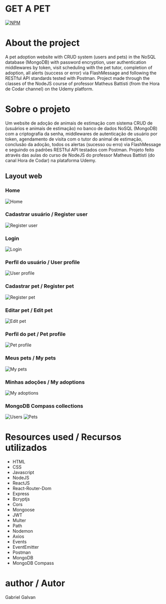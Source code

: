 # GET A PET
[![NPM](https://img.shields.io/npm/l/react)](https://github.com/GalvanGabe/Get_A_Pet/blob/main/LICENSE)

# About the project

A pet adoption website with CRUD system (users and pets) in the NoSQL database (MongoDB) with password encryption, user authentication middlewares by token, visit scheduling with the pet tutor, completion of adoption, all alerts (success or error) via FlashMessage and following the RESTful API standards tested with Postman. Project made through the classes of the NodeJS course of professor Matheus Battisti (from the Hora de Codar channel) on the Udemy platform.
# Sobre o projeto

Um website de adoção de animais de estimação com sistema CRUD de (usuários e animais de estimação) no banco de dados NoSQL (MongoDB) com a criptografia da senha, middlewares de autenticação de usuário por token, agendamento de visita com o tutor do animal de estimação, conclusão da adoção, todos os alertas (sucesso ou erro) via FlashMessage e seguindo os padrões RESTful API testados com Postman. Projeto feito através das aulas do curso de NodeJS do professor Matheus Battisti (do canal Hora de Codar) na plataforma Udemy.

## Layout web
### Home
![Home](https://github.com/GalvanGabe/assets/blob/main/get_a_pet_img/home.png)
### Cadastrar usuário / Register user
![Register user](https://github.com/GalvanGabe/assets/blob/main/get_a_pet_img/register_user.png)
### Login
![Login](https://github.com/GalvanGabe/assets/blob/main/get_a_pet_img/login.png)
### Perfil do usuário / User profile
![User profile](https://github.com/GalvanGabe/assets/blob/main/get_a_pet_img/user_profile.png)
### Cadastrar pet / Register pet
![Register pet](https://github.com/GalvanGabe/assets/blob/main/get_a_pet_img/register_pet.png)
### Editar pet / Edit pet
![Edit pet](https://github.com/GalvanGabe/assets/blob/main/get_a_pet_img/edit_pet.png)
### Perfil do pet / Pet profile
![Pet profile](https://github.com/GalvanGabe/assets/blob/main/get_a_pet_img/pet_profile.png)
### Meus pets / My pets
![My pets](https://github.com/GalvanGabe/assets/blob/main/get_a_pet_img/my_pets.png)
### Minhas adoções / My adoptions
![My adoptions](https://github.com/GalvanGabe/assets/blob/main/get_a_pet_img/my_adoptions.png)
### MongoDB Compass collections
![Users](https://github.com/GalvanGabe/assets/blob/main/get_a_pet_img/user_collection.png)
![Pets](https://github.com/GalvanGabe/assets/blob/main/get_a_pet_img/pet_collection.png)
# Resources used / Recursos utilizados
- HTML
- CSS
- Javascript
- NodeJS
- ReactJS
- React-Router-Dom
- Express
- Bcryptjs
- Cors
- Mongoose
- JWT
- Multer
- Path
- Nodemon
- Axios
- Events
- EventEmitter
- Postman
- MongoDB
- MongoDB Compass

# author / Autor

Gabriel Galvan

